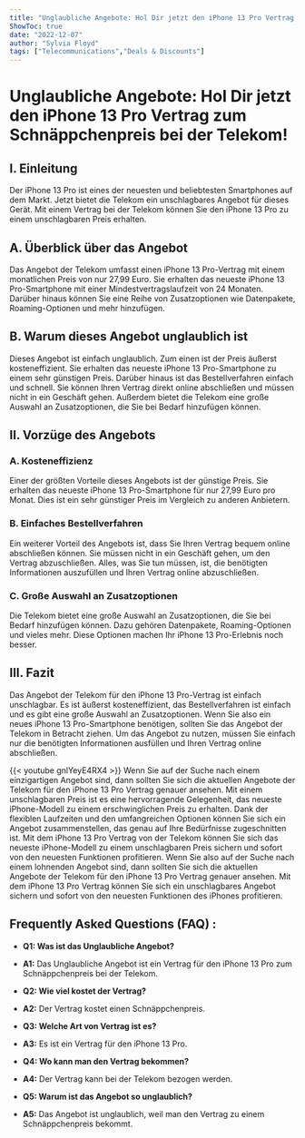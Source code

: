 ```yaml
---
title: "Unglaubliche Angebote: Hol Dir jetzt den iPhone 13 Pro Vertrag zum Schnäppchenpreis bei der Telekom!"
ShowToc: true 
date: "2022-12-07"
author: "Sylvia Floyd" 
tags: ["Telecommunications","Deals & Discounts"]
---
```

# Unglaubliche Angebote: Hol Dir jetzt den iPhone 13 Pro Vertrag zum Schnäppchenpreis bei der Telekom!

## I. Einleitung
Der iPhone 13 Pro ist eines der neuesten und beliebtesten Smartphones auf dem Markt. Jetzt bietet die Telekom ein unschlagbares Angebot für dieses Gerät. Mit einem Vertrag bei der Telekom können Sie den iPhone 13 Pro zu einem unschlagbaren Preis erhalten.

## A. Überblick über das Angebot
Das Angebot der Telekom umfasst einen iPhone 13 Pro-Vertrag mit einem monatlichen Preis von nur 27,99 Euro. Sie erhalten das neueste iPhone 13 Pro-Smartphone mit einer Mindestvertragslaufzeit von 24 Monaten. Darüber hinaus können Sie eine Reihe von Zusatzoptionen wie Datenpakete, Roaming-Optionen und mehr hinzufügen.

## B. Warum dieses Angebot unglaublich ist
Dieses Angebot ist einfach unglaublich. Zum einen ist der Preis äußerst kosteneffizient. Sie erhalten das neueste iPhone 13 Pro-Smartphone zu einem sehr günstigen Preis. Darüber hinaus ist das Bestellverfahren einfach und schnell. Sie können Ihren Vertrag direkt online abschließen und müssen nicht in ein Geschäft gehen. Außerdem bietet die Telekom eine große Auswahl an Zusatzoptionen, die Sie bei Bedarf hinzufügen können.

## II. Vorzüge des Angebots

### A. Kosteneffizienz
Einer der größten Vorteile dieses Angebots ist der günstige Preis. Sie erhalten das neueste iPhone 13 Pro-Smartphone für nur 27,99 Euro pro Monat. Dies ist ein sehr günstiger Preis im Vergleich zu anderen Anbietern.

### B. Einfaches Bestellverfahren
Ein weiterer Vorteil des Angebots ist, dass Sie Ihren Vertrag bequem online abschließen können. Sie müssen nicht in ein Geschäft gehen, um den Vertrag abzuschließen. Alles, was Sie tun müssen, ist, die benötigten Informationen auszufüllen und Ihren Vertrag online abzuschließen.

### C. Große Auswahl an Zusatzoptionen
Die Telekom bietet eine große Auswahl an Zusatzoptionen, die Sie bei Bedarf hinzufügen können. Dazu gehören Datenpakete, Roaming-Optionen und vieles mehr. Diese Optionen machen Ihr iPhone 13 Pro-Erlebnis noch besser.

## III. Fazit
Das Angebot der Telekom für den iPhone 13 Pro-Vertrag ist einfach unschlagbar. Es ist äußerst kosteneffizient, das Bestellverfahren ist einfach und es gibt eine große Auswahl an Zusatzoptionen. Wenn Sie also ein neues iPhone 13 Pro-Smartphone benötigen, sollten Sie das Angebot der Telekom in Betracht ziehen. Um das Angebot zu nutzen, müssen Sie einfach nur die benötigten Informationen ausfüllen und Ihren Vertrag online abschließen.

{{< youtube gnlYeyE4RX4 >}} 
Wenn Sie auf der Suche nach einem einzigartigen Angebot sind, dann sollten Sie sich die aktuellen Angebote der Telekom für den iPhone 13 Pro Vertrag genauer ansehen. Mit einem unschlagbaren Preis ist es eine hervorragende Gelegenheit, das neueste iPhone-Modell zu einem erschwinglichen Preis zu erhalten. Dank der flexiblen Laufzeiten und den umfangreichen Optionen können Sie sich ein Angebot zusammenstellen, das genau auf Ihre Bedürfnisse zugeschnitten ist. Mit dem iPhone 13 Pro Vertrag von der Telekom können Sie sich das neueste iPhone-Modell zu einem unschlagbaren Preis sichern und sofort von den neuesten Funktionen profitieren. Wenn Sie also auf der Suche nach einem lohnenden Angebot sind, dann sollten Sie sich die aktuellen Angebote der Telekom für den iPhone 13 Pro Vertrag genauer ansehen. Mit dem iPhone 13 Pro Vertrag können Sie sich ein unschlagbares Angebot sichern und sofort von den neuesten Funktionen des iPhones profitieren.

## Frequently Asked Questions (FAQ) :
- **Q1: Was ist das Unglaubliche Angebot?** 
- **A1:** Das Unglaubliche Angebot ist ein Vertrag für den iPhone 13 Pro zum Schnäppchenpreis bei der Telekom.

- **Q2: Wie viel kostet der Vertrag?**
- **A2:** Der Vertrag kostet einen Schnäppchenpreis.

- **Q3: Welche Art von Vertrag ist es?**
- **A3:** Es ist ein Vertrag für den iPhone 13 Pro.

- **Q4: Wo kann man den Vertrag bekommen?**
- **A4:** Der Vertrag kann bei der Telekom bezogen werden.

- **Q5: Warum ist das Angebot so unglaublich?**
- **A5:** Das Angebot ist unglaublich, weil man den Vertrag zu einem Schnäppchenpreis bekommt.


